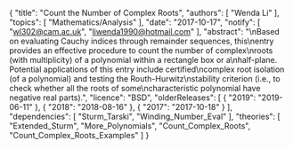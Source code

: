 {
    "title": "Count the Number of Complex Roots",
    "authors": [
        "Wenda Li"
    ],
    "topics": [
        "Mathematics/Analysis"
    ],
    "date": "2017-10-17",
    "notify": [
        "wl302@cam.ac.uk",
        "liwenda1990@hotmail.com"
    ],
    "abstract": "\nBased on evaluating Cauchy indices through remainder sequences, this\nentry provides an effective procedure to count the number of complex\nroots (with multiplicity) of a polynomial within a rectangle box or a\nhalf-plane. Potential applications of this entry include certified\ncomplex root isolation (of a polynomial) and testing the Routh-Hurwitz\nstability criterion (i.e., to check whether all the roots of some\ncharacteristic polynomial have negative real parts).",
    "licence": "BSD",
    "olderReleases": [
        {
            "2019": "2019-06-11"
        },
        {
            "2018": "2018-08-16"
        },
        {
            "2017": "2017-10-18"
        }
    ],
    "dependencies": [
        "Sturm_Tarski",
        "Winding_Number_Eval"
    ],
    "theories": [
        "Extended_Sturm",
        "More_Polynomials",
        "Count_Complex_Roots",
        "Count_Complex_Roots_Examples"
    ]
}